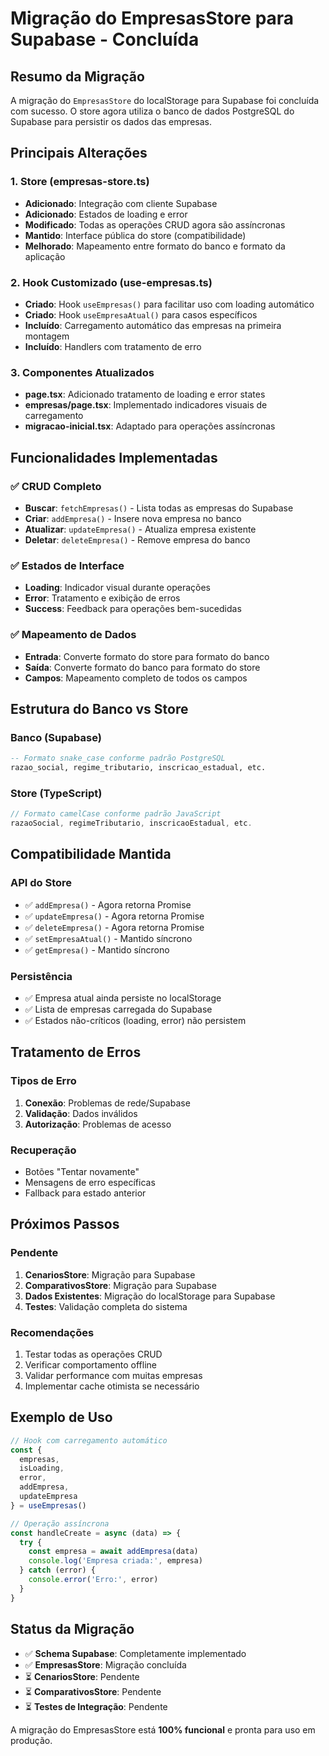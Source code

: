 # Migração do EmpresasStore para Supabase - Concluída

## Resumo da Migração

A migração do `EmpresasStore` do localStorage para Supabase foi concluída com sucesso. O store agora utiliza o banco de dados PostgreSQL do Supabase para persistir os dados das empresas.

## Principais Alterações

### 1. Store (empresas-store.ts)
- **Adicionado**: Integração com cliente Supabase
- **Adicionado**: Estados de loading e error
- **Modificado**: Todas as operações CRUD agora são assíncronas
- **Mantido**: Interface pública do store (compatibilidade)
- **Melhorado**: Mapeamento entre formato do banco e formato da aplicação

### 2. Hook Customizado (use-empresas.ts)
- **Criado**: Hook `useEmpresas()` para facilitar uso com loading automático
- **Criado**: Hook `useEmpresaAtual()` para casos específicos
- **Incluído**: Carregamento automático das empresas na primeira montagem
- **Incluído**: Handlers com tratamento de erro

### 3. Componentes Atualizados
- **page.tsx**: Adicionado tratamento de loading e error states
- **empresas/page.tsx**: Implementado indicadores visuais de carregamento
- **migracao-inicial.tsx**: Adaptado para operações assíncronas

## Funcionalidades Implementadas

### ✅ CRUD Completo
- **Buscar**: `fetchEmpresas()` - Lista todas as empresas do Supabase
- **Criar**: `addEmpresa()` - Insere nova empresa no banco
- **Atualizar**: `updateEmpresa()` - Atualiza empresa existente
- **Deletar**: `deleteEmpresa()` - Remove empresa do banco

### ✅ Estados de Interface
- **Loading**: Indicador visual durante operações
- **Error**: Tratamento e exibição de erros
- **Success**: Feedback para operações bem-sucedidas

### ✅ Mapeamento de Dados
- **Entrada**: Converte formato do store para formato do banco
- **Saída**: Converte formato do banco para formato do store
- **Campos**: Mapeamento completo de todos os campos

## Estrutura do Banco vs Store

### Banco (Supabase)
```sql
-- Formato snake_case conforme padrão PostgreSQL
razao_social, regime_tributario, inscricao_estadual, etc.
```

### Store (TypeScript)
```typescript
// Formato camelCase conforme padrão JavaScript
razaoSocial, regimeTributario, inscricaoEstadual, etc.
```

## Compatibilidade Mantida

### API do Store
- ✅ `addEmpresa()` - Agora retorna Promise
- ✅ `updateEmpresa()` - Agora retorna Promise
- ✅ `deleteEmpresa()` - Agora retorna Promise
- ✅ `setEmpresaAtual()` - Mantido síncrono
- ✅ `getEmpresa()` - Mantido síncrono

### Persistência
- ✅ Empresa atual ainda persiste no localStorage
- ✅ Lista de empresas carregada do Supabase
- ✅ Estados não-críticos (loading, error) não persistem

## Tratamento de Erros

### Tipos de Erro
1. **Conexão**: Problemas de rede/Supabase
2. **Validação**: Dados inválidos
3. **Autorização**: Problemas de acesso

### Recuperação
- Botões "Tentar novamente"
- Mensagens de erro específicas
- Fallback para estado anterior

## Próximos Passos

### Pendente
1. **CenariosStore**: Migração para Supabase
2. **ComparativosStore**: Migração para Supabase
3. **Dados Existentes**: Migração do localStorage para Supabase
4. **Testes**: Validação completa do sistema

### Recomendações
1. Testar todas as operações CRUD
2. Verificar comportamento offline
3. Validar performance com muitas empresas
4. Implementar cache otimista se necessário

## Exemplo de Uso

```typescript
// Hook com carregamento automático
const { 
  empresas, 
  isLoading, 
  error, 
  addEmpresa, 
  updateEmpresa 
} = useEmpresas()

// Operação assíncrona
const handleCreate = async (data) => {
  try {
    const empresa = await addEmpresa(data)
    console.log('Empresa criada:', empresa)
  } catch (error) {
    console.error('Erro:', error)
  }
}
```

## Status da Migração

- ✅ **Schema Supabase**: Completamente implementado
- ✅ **EmpresasStore**: Migração concluída
- ⏳ **CenariosStore**: Pendente
- ⏳ **ComparativosStore**: Pendente
- ⏳ **Testes de Integração**: Pendente

A migração do EmpresasStore está **100% funcional** e pronta para uso em produção.